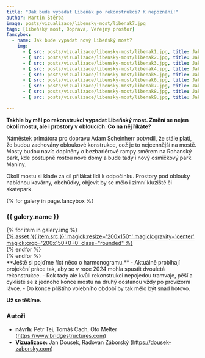 ```yaml
---
title: "Jak bude vypadat Libeňák po rekonstrukci? K nepoznání!"
author: Martin Štěrba
image: posts/vizualizace/libensky-most/libenak7.jpg
tags: [Libeňský most, Doprava, Veřejný prostor]
fancybox:
  - name: Jak bude vypadat nový Libeňský most? 
    img:
      - { src: posts/vizualizace/libensky-most/libenak1.jpg, title: Jak bude vypadat nový Libeňský most }
      - { src: posts/vizualizace/libensky-most/libenak2.jpg, title: Jak bude vypadat nový Libeňský most }
      - { src: posts/vizualizace/libensky-most/libenak3.jpg, title: Jak bude vypadat nový Libeňský most }
      - { src: posts/vizualizace/libensky-most/libenak4.jpg, title: Jak bude vypadat nový Libeňský most }
      - { src: posts/vizualizace/libensky-most/libenak5.jpg, title: Jak bude vypadat nový Libeňský most }
      - { src: posts/vizualizace/libensky-most/libenak6.jpg, title: Jak bude vypadat nový Libeňský most }
      - { src: posts/vizualizace/libensky-most/libenak7.jpg, title: Jak bude vypadat nový Libeňský most }
      - { src: posts/vizualizace/libensky-most/libenak8.jpg, title: Jak bude vypadat nový Libeňský most }
      - { src: posts/vizualizace/libensky-most/libenak9.jpg, title: Jak bude vypadat nový Libeňský most }

---
```


**Takhle by měl po rekonstrukci vypadat Libeňský most. Změní se nejen okolí mostu, ale i prostory v obloucích. Co na něj říkáte?**

Náměstek primátora pro dopravu Adam Scheinherr potvrdil, že stále platí, že budou zachovány obloukové konstrukce, což je to nejcennější na mostě.  Mosty budou navíc doplněny o bezbariérové rampy směrem na Rohanský park, kde postupně rostou nové domy a bude tady i nový osmičkový park Maniny. 

Okolí mostu si klade za cíl přilákat lidi k odpočinku. Prostory pod oblouky nabídnou kavárny, obchůdky, objevit by se mělo i zimní kluziště či skatepark.

{% for galery in page.fancybox %}
<div class="mt-4">
  <h3>{{ galery.name }}</h3>
  <div class="grid grid-cols-4 gap-4">
  {% for item in galery.img %}
    <div class="">
      <a data-fancybox="gallery" href="{% asset '{{ item.src }}' @path %}" data-caption="{{ item.title }}">{% asset '{{ item.src }}' magick:resize='200x150^' magick:gravity='center' magick:crop='200x150+0+0' class="rounded" %}</a>
    </div>
  {% endfor %}
  </div>
</div>
{% endfor %}
<br />
**Ještě si pojďme říct něco o harmonogramu.** 
- Aktuálně probíhají projekční práce tak, aby se v roce 2024 mohla spustit dvouletá rekonstrukce. 
- Rok tady ale kvůli rekonstrukci nepojedou tramvaje, pěší a cyklisté se z jednoho konce mostu na druhý dostanou vždy po provizorní lávce. 
- Do konce příštího volebního období by tak mělo být snad hotovo. 

**Už se těšíme.**

### Autoři
- **návrh:** Petr Tej, Tomáš Cach, Oto Melter (https://www.bridgestructures.com)
- **Vizualizace:** Jan Dousek, Radovan Záborský (https://dousek-zaborsky.com)
